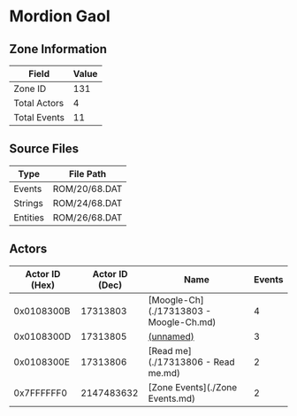 # Mordion Gaol

## Zone Information

| Field        |   Value |
|--------------|---------|
| Zone ID      |     131 |
| Total Actors |       4 |
| Total Events |      11 |

## Source Files

| Type     | File Path     |
|----------|---------------|
| Events   | ROM/20/68.DAT |
| Strings  | ROM/24/68.DAT |
| Entities | ROM/26/68.DAT |

## Actors

| Actor ID (Hex)   |   Actor ID (Dec) | Name                                   |   Events |
|------------------|------------------|----------------------------------------|----------|
| 0x0108300B       |         17313803 | [Moogle-Ch](./17313803 - Moogle-Ch.md) |        4 |
| 0x0108300D       |         17313805 | [(unnamed)](./17313805.md)             |        3 |
| 0x0108300E       |         17313806 | [Read me](./17313806 - Read me.md)     |        2 |
| 0x7FFFFFF0       |       2147483632 | [Zone Events](./Zone Events.md)        |        2 |